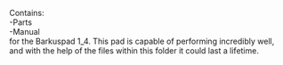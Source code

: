 Contains:
<br>-Parts
<br>-Manual
<br>
for the Barkuspad 1_4. This pad is capable of performing incredibly well, and with the help of the files within this folder it could last a lifetime.
